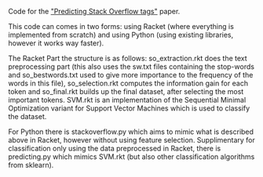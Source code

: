 Code for the ["Predicting Stack Overflow tags"](https://zackyzz.github.io/PredictingSOTags.pdf) paper.

This code can comes in two forms: using Racket (where everything is implemented from scratch) and using Python (using existing libraries, however it works way faster).

The Racket Part the structure is as follows: so_extraction.rkt does the text preprocessing part (this also uses the sw.txt files containing the stop-words and so_bestwords.txt used to give more importance to the frequency of the words in this file), so_selection.rkt computes the information gain for each token and so_final.rkt builds up the final dataset, after selecting the most important tokens. SVM.rkt is an implementation of the Sequential Minimal Optimization variant for Support Vector Machines which is used to classify the dataset.

For Python there is stackoverflow.py which aims to mimic what is described above in Racket, however without using feature selection. Supplimentary for classification only using the data preprocessed in Racket, there is predicting.py which mimics SVM.rkt (but also other classification algorithms from sklearn).
